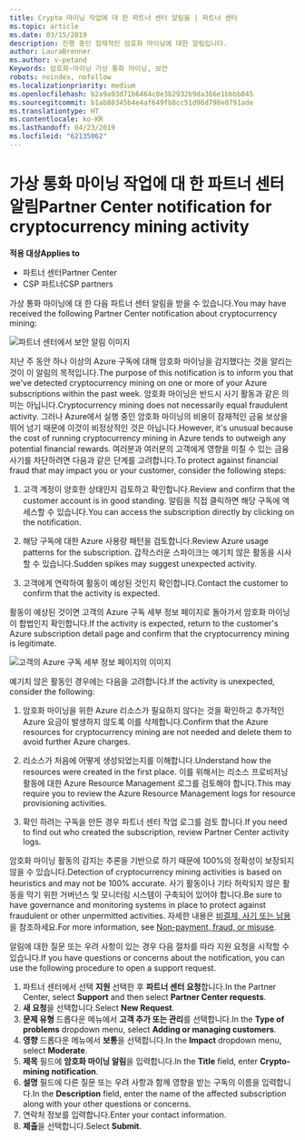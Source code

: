 ```yaml
---
title: Crypto 마이닝 작업에 대 한 파트너 센터 알림을 | 파트너 센터
ms.topic: article
ms.date: 03/15/2019
description: 진행 중인 잠재적인 암호화 마이닝에 대한 알림입니다.
author: LauraBrenner
ms.author: v-petand
Keywords: 암호화-마이닝 가상 통화 마이닝, 보안
robots: noindex, nofollow
ms.localizationpriority: medium
ms.openlocfilehash: b2a9a93d71b6464c0e3b2932b9da366e1bbbb845
ms.sourcegitcommit: b1ab80345b4e4af649fb8cc51d96d798e0791ade
ms.translationtype: HT
ms.contentlocale: ko-KR
ms.lasthandoff: 04/23/2019
ms.locfileid: "62135062"
---
```

# <a name="partner-center-notification-for-cryptocurrency-mining-activity"></a><span data-ttu-id="db185-104">가상 통화 마이닝 작업에 대 한 파트너 센터 알림</span><span class="sxs-lookup"><span data-stu-id="db185-104">Partner Center notification for cryptocurrency mining activity</span></span>

<span data-ttu-id="db185-105">**적용 대상**</span><span class="sxs-lookup"><span data-stu-id="db185-105">**Applies to**</span></span>

-  <span data-ttu-id="db185-106">파트너 센터</span><span class="sxs-lookup"><span data-stu-id="db185-106">Partner Center</span></span>
-  <span data-ttu-id="db185-107">CSP 파트너</span><span class="sxs-lookup"><span data-stu-id="db185-107">CSP partners</span></span>

<span data-ttu-id="db185-108">가상 통화 마이닝에 대 한 다음 파트너 센터 알림을 받을 수 있습니다.</span><span class="sxs-lookup"><span data-stu-id="db185-108">You may have received the following Partner Center notification about cryptocurrency mining:</span></span>
 
![파트너 센터에서 보안 알림 이미지](images/crypto1.png)

<span data-ttu-id="db185-110">지난 주 동안 하나 이상의 Azure 구독에 대해 암호화 마이닝을 감지했다는 것을 알리는 것이 이 알림의 목적입니다.</span><span class="sxs-lookup"><span data-stu-id="db185-110">The purpose of this notification is to inform you that we've detected cryptocurrency mining on one or more of your Azure subscriptions within the past week.</span></span> <span data-ttu-id="db185-111">암호화 마이닝은 반드시 사기 활동과 같은 의미는 아닙니다.</span><span class="sxs-lookup"><span data-stu-id="db185-111">Cryptocurrency mining does not necessarily equal fraudulent activity.</span></span> <span data-ttu-id="db185-112">그러나 Azure에서 실행 중인 암호화 마이닝의 비용이 잠재적인 금융 보상을 뛰어 넘기 때문에 이것이 비정상적인 것은 아닙니다.</span><span class="sxs-lookup"><span data-stu-id="db185-112">However, it's unusual because the cost of running cryptocurrency mining in Azure tends to outweigh any potential financial rewards.</span></span> <span data-ttu-id="db185-113">여러분과 여러분의 고객에게 영향을 미칠 수 있는 금융 사기를 차단하려면 다음과 같은 단계를 고려합니다.</span><span class="sxs-lookup"><span data-stu-id="db185-113">To protect against financial fraud that may impact you or your customer, consider the following steps:</span></span>

1.  <span data-ttu-id="db185-114">고객 계정이 양호한 상태인지 검토하고 확인합니다.</span><span class="sxs-lookup"><span data-stu-id="db185-114">Review and confirm that the customer account is in good standing.</span></span> <span data-ttu-id="db185-115">알림을 직접 클릭하면 해당 구독에 액세스할 수 있습니다.</span><span class="sxs-lookup"><span data-stu-id="db185-115">You can access the subscription directly by clicking on the notification.</span></span>

2.  <span data-ttu-id="db185-116">해당 구독에 대한 Azure 사용량 패턴을 검토합니다.</span><span class="sxs-lookup"><span data-stu-id="db185-116">Review Azure usage patterns for the subscription.</span></span> <span data-ttu-id="db185-117">갑작스러운 스파이크는 예기치 않은 활동을 시사할 수 있습니다.</span><span class="sxs-lookup"><span data-stu-id="db185-117">Sudden spikes may suggest unexpected activity.</span></span>

3.  <span data-ttu-id="db185-118">고객에게 연락하여 활동이 예상된 것인지 확인합니다.</span><span class="sxs-lookup"><span data-stu-id="db185-118">Contact the customer to confirm that the activity is expected.</span></span>

<span data-ttu-id="db185-119">활동이 예상된 것이면 고객의 Azure 구독 세부 정보 페이지로 돌아가서 암호화 마이닝이 합법인지 확인합니다.</span><span class="sxs-lookup"><span data-stu-id="db185-119">If the activity is expected, return to the customer's Azure subscription detail page and confirm that the cryptocurrency mining is legitimate.</span></span> 


![고객의 Azure 구독 세부 정보 페이지의 이미지](images/crypto2.png)

<span data-ttu-id="db185-121">예기치 않은 활동인 경우에는 다음을 고려합니다.</span><span class="sxs-lookup"><span data-stu-id="db185-121">If the activity is unexpected, consider the following:</span></span>

1.  <span data-ttu-id="db185-122">암호화 마이닝을 위한 Azure 리소스가 필요하지 않다는 것을 확인하고 추가적인 Azure 요금이 발생하지 않도록 이를 삭제합니다.</span><span class="sxs-lookup"><span data-stu-id="db185-122">Confirm that the Azure resources for cryptocurrency mining are not needed and delete them to avoid further Azure charges.</span></span>

2.  <span data-ttu-id="db185-123">리소스가 처음에 어떻게 생성되었는지를 이해합니다.</span><span class="sxs-lookup"><span data-stu-id="db185-123">Understand how the resources were created in the first place.</span></span> <span data-ttu-id="db185-124">이를 위해서는 리소스 프로비저닝 활동에 대한 Azure Resource Management 로그를 검토해야 합니다.</span><span class="sxs-lookup"><span data-stu-id="db185-124">This may require you to review the Azure Resource Management logs for resource provisioning activities.</span></span>

3.  <span data-ttu-id="db185-125">확인 하려는 구독을 만든 경우 파트너 센터 작업 로그를 검토 합니다.</span><span class="sxs-lookup"><span data-stu-id="db185-125">If you need to find out who created the subscription, review Partner Center activity logs.</span></span>

<span data-ttu-id="db185-126">암호화 마이닝 활동의 감지는 추론을 기반으로 하기 때문에 100%의 정확성이 보장되지 않을 수 있습니다.</span><span class="sxs-lookup"><span data-stu-id="db185-126">Detection of cryptocurrency mining activities is based on heuristics and may not be 100% accurate.</span></span> <span data-ttu-id="db185-127">사기 활동이나 기타 허락되지 않은 활동을 막기 위한 거버넌스 및 모니터링 시스템이 구축되어 있어야 합니다.</span><span class="sxs-lookup"><span data-stu-id="db185-127">Be sure to have governance and monitoring systems in place to protect against fraudulent or other unpermitted activities.</span></span> <span data-ttu-id="db185-128">자세한 내용은 [비결제, 사기 또는 남용](https://docs.microsoft.com/partner-center/non-payment--fraud--or-misuse)을 참조하세요.</span><span class="sxs-lookup"><span data-stu-id="db185-128">For more information, see [Non-payment, fraud, or misuse](https://docs.microsoft.com/partner-center/non-payment--fraud--or-misuse).</span></span>

<span data-ttu-id="db185-129">알림에 대한 질문 또는 우려 사항이 있는 경우 다음 절차를 따라 지원 요청을 시작할 수 있습니다.</span><span class="sxs-lookup"><span data-stu-id="db185-129">If you have questions or concerns about the notification, you can use the following procedure to open a support request.</span></span>

1.  <span data-ttu-id="db185-130">파트너 센터에서 선택 **지원** 선택한 후 **파트너 센터 요청**합니다.</span><span class="sxs-lookup"><span data-stu-id="db185-130">In the Partner Center, select **Support** and then select **Partner Center requests**.</span></span>
3.  <span data-ttu-id="db185-131">**새 요청**을 선택합니다.</span><span class="sxs-lookup"><span data-stu-id="db185-131">Select **New Request**.</span></span> 
4.  <span data-ttu-id="db185-132">**문제 유형** 드롭다운 메뉴에서 **고객 추가 또는 관리**를 선택합니다.</span><span class="sxs-lookup"><span data-stu-id="db185-132">In the **Type of problems** dropdown menu, select **Adding or managing customers**.</span></span>
5.  <span data-ttu-id="db185-133">**영향** 드롭다운 메뉴에서 **보통**을 선택합니다.</span><span class="sxs-lookup"><span data-stu-id="db185-133">In the **Impact** dropdown menu, select **Moderate**.</span></span>
6.  <span data-ttu-id="db185-134">**제목** 필드에 **암호화 마이닝 알림**을 입력합니다.</span><span class="sxs-lookup"><span data-stu-id="db185-134">In the **Title** field, enter **Crypto-mining notification**.</span></span>
7.  <span data-ttu-id="db185-135">**설명** 필드에 다른 질문 또는 우려 사항과 함께 영향을 받는 구독의 이름을 입력합니다.</span><span class="sxs-lookup"><span data-stu-id="db185-135">In the **Description** field, enter the name of the affected subscription along with your other questions or concerns.</span></span> 
8.  <span data-ttu-id="db185-136">연락처 정보를 입력합니다.</span><span class="sxs-lookup"><span data-stu-id="db185-136">Enter your contact information.</span></span>
9.  <span data-ttu-id="db185-137">**제출**을 선택합니다.</span><span class="sxs-lookup"><span data-stu-id="db185-137">Select **Submit**.</span></span>



